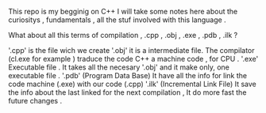 This repo is my begginig on C++ 
I will take some notes here about the curiositys , fundamentals , all the stuf involved with this language . 

What about all this terms of compilation ,  .cpp , .obj , .exe , .pdb , .ilk ? 

'.cpp' is the file wich we create 
'.obj' it is a intermediate file. The compilator (cl.exe for example ) traduce the code C++ a machine code , for CPU . 
'.exe' Executable file  . It takes all the necesary '.obj'  and it make only, one executable file . 
'.pdb' (Program Data Base) It have all the info for link the code machine (.exe) with our code (.cpp)
'.ilk' (Incremental Link File) It save the info about the last linked for the next compilation , It do more fast the future changes . 
